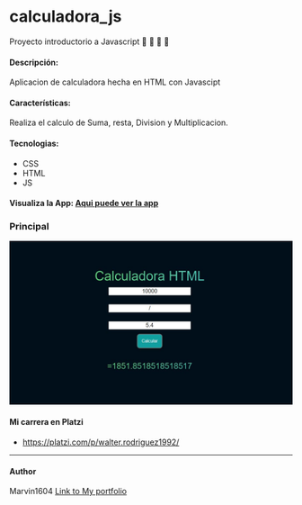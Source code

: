 # calculadora_js
Proyecto introductorio a Javascript
📝 💚  🐍  🚀

#### Descripción:
Aplicacion de calculadora hecha en HTML con Javascipt

#### Características: 
Realiza el calculo de Suma, resta, Division y Multiplicacion.
#### Tecnologias:
- CSS
- HTML
- JS

#### Visualiza la App: [Aqui puede ver la app](https://marvin1604.github.io/calculadora_js/)<br>


### Principal
![](https://github.com/marvin1604/calculadora_js/blob/main/images/Captura2.JPG)


#### Mi carrera en Platzi
- https://platzi.com/p/walter.rodriguez1992/

------------
#### Author
Marvin1604
[Link to My portfolio](https://marvin1604.github.io/portafolio/)<br>
